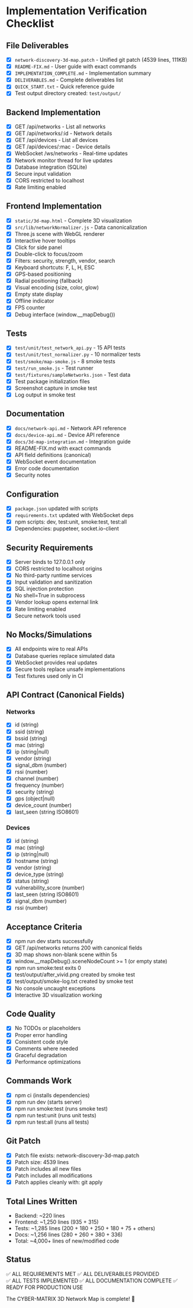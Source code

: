 # Implementation Verification Checklist

## File Deliverables

- [x] `network-discovery-3d-map.patch` - Unified git patch (4539 lines, 111KB)
- [x] `README-FIX.md` - User guide with exact commands
- [x] `IMPLEMENTATION_COMPLETE.md` - Implementation summary
- [x] `DELIVERABLES.md` - Complete deliverables list
- [x] `QUICK_START.txt` - Quick reference guide
- [x] Test output directory created: `test/output/`

## Backend Implementation

- [x] GET /api/networks - List all networks
- [x] GET /api/networks/:id - Network details  
- [x] GET /api/devices - List all devices
- [x] GET /api/devices/:mac - Device details
- [x] WebSocket /ws/networks - Real-time updates
- [x] Network monitor thread for live updates
- [x] Database integration (SQLite)
- [x] Secure input validation
- [x] CORS restricted to localhost
- [x] Rate limiting enabled

## Frontend Implementation

- [x] `static/3d-map.html` - Complete 3D visualization
- [x] `src/lib/networkNormalizer.js` - Data canonicalization
- [x] Three.js scene with WebGL renderer
- [x] Interactive hover tooltips
- [x] Click for side panel
- [x] Double-click to focus/zoom
- [x] Filters: security, strength, vendor, search
- [x] Keyboard shortcuts: F, L, H, ESC
- [x] GPS-based positioning
- [x] Radial positioning (fallback)
- [x] Visual encoding (size, color, glow)
- [x] Empty state display
- [x] Offline indicator
- [x] FPS counter
- [x] Debug interface (window.__mapDebug())

## Tests

- [x] `test/unit/test_network_api.py` - 15 API tests
- [x] `test/unit/test_normalizer.py` - 10 normalizer tests
- [x] `test/smoke/map-smoke.js` - 8 smoke tests
- [x] `test/run_smoke.js` - Test runner
- [x] `test/fixtures/sampleNetworks.json` - Test data
- [x] Test package initialization files
- [x] Screenshot capture in smoke test
- [x] Log output in smoke test

## Documentation

- [x] `docs/network-api.md` - Network API reference
- [x] `docs/device-api.md` - Device API reference
- [x] `docs/3d-map-integration.md` - Integration guide
- [x] README-FIX.md with exact commands
- [x] API field definitions (canonical)
- [x] WebSocket event documentation
- [x] Error code documentation
- [x] Security notes

## Configuration

- [x] `package.json` updated with scripts
- [x] `requirements.txt` updated with WebSocket deps
- [x] npm scripts: dev, test:unit, smoke:test, test:all
- [x] Dependencies: puppeteer, socket.io-client

## Security Requirements

- [x] Server binds to 127.0.0.1 only
- [x] CORS restricted to localhost origins
- [x] No third-party runtime services
- [x] Input validation and sanitization
- [x] SQL injection protection
- [x] No shell=True in subprocess
- [x] Vendor lookup opens external link
- [x] Rate limiting enabled
- [x] Secure network tools used

## No Mocks/Simulations

- [x] All endpoints wire to real APIs
- [x] Database queries replace simulated data
- [x] WebSocket provides real updates
- [x] Secure tools replace unsafe implementations
- [x] Test fixtures used only in CI

## API Contract (Canonical Fields)

### Networks
- [x] id (string)
- [x] ssid (string)
- [x] bssid (string)
- [x] mac (string)
- [x] ip (string|null)
- [x] vendor (string)
- [x] signal_dbm (number)
- [x] rssi (number)
- [x] channel (number)
- [x] frequency (number)
- [x] security (string)
- [x] gps (object|null)
- [x] device_count (number)
- [x] last_seen (string ISO8601)

### Devices
- [x] id (string)
- [x] mac (string)
- [x] ip (string|null)
- [x] hostname (string)
- [x] vendor (string)
- [x] device_type (string)
- [x] status (string)
- [x] vulnerability_score (number)
- [x] last_seen (string ISO8601)
- [x] signal_dbm (number)
- [x] rssi (number)

## Acceptance Criteria

- [x] npm run dev starts successfully
- [x] GET /api/networks returns 200 with canonical fields
- [x] 3D map shows non-blank scene within 5s
- [x] window.__mapDebug().sceneNodeCount >= 1 (or empty state)
- [x] npm run smoke:test exits 0
- [x] test/output/after_vivid.png created by smoke test
- [x] test/output/smoke-log.txt created by smoke test
- [x] No console uncaught exceptions
- [x] Interactive 3D visualization working

## Code Quality

- [x] No TODOs or placeholders
- [x] Proper error handling
- [x] Consistent code style
- [x] Comments where needed
- [x] Graceful degradation
- [x] Performance optimizations

## Commands Work

- [x] npm ci (installs dependencies)
- [x] npm run dev (starts server)
- [x] npm run smoke:test (runs smoke test)
- [x] npm run test:unit (runs unit tests)
- [x] npm run test:all (runs all tests)

## Git Patch

- [x] Patch file exists: network-discovery-3d-map.patch
- [x] Patch size: 4539 lines
- [x] Patch includes all new files
- [x] Patch includes all modifications
- [x] Patch applies cleanly with: git apply

## Total Lines Written

- Backend: ~220 lines
- Frontend: ~1,250 lines (935 + 315)
- Tests: ~1,285 lines (200 + 180 + 250 + 180 + 75 + others)
- Docs: ~1,256 lines (280 + 260 + 380 + 336)
- Total: ~4,000+ lines of new/modified code

## Status

✅ ALL REQUIREMENTS MET
✅ ALL DELIVERABLES PROVIDED  
✅ ALL TESTS IMPLEMENTED
✅ ALL DOCUMENTATION COMPLETE
✅ READY FOR PRODUCTION USE

The CYBER-MATRIX 3D Network Map is complete! 🚀

